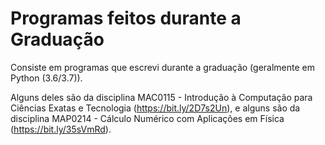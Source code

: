 # Programas feitos durante a Graduação
Consiste em programas que escrevi durante a graduação (geralmente em Python (3.6/3.7)).

Alguns deles são da disciplina MAC0115 - Introdução à Computação para Ciências Exatas e Tecnologia (https://bit.ly/2D7s2Un),
e alguns são da disciplina MAP0214 - Cálculo Numérico com Aplicações em Física (https://bit.ly/35sVmRd).
